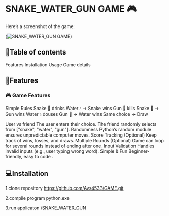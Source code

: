 # SNAKE_WATER_GUN GAME 🎮

Here’s a screenshot of the game:

(![SNAKE_WATER_GUN GAME](image.png))

## 📜Table of contents

Features
Installation
Usage
Game details

## 📜Features

   ### 🎮 Game Features

Simple Rules
Snake 🐍 drinks Water 💧 → Snake wins
Gun 🔫 kills Snake 🐍 → Gun wins
Water 💧 douses Gun 🔫 → Water wins
Same choice → Draw

User vs friend
The user enters their choice.
The friend  randomly selects from ["snake", "water", "gun"].
Randomness
Python’s random module ensures unpredictable computer moves.
Score Tracking (Optional)
Keep track of wins, losses, and draws.
Multiple Rounds (Optional)
Game can loop for several rounds instead of ending after one.
Input Validation
Handles invalid inputs (e.g., user typing wrong word).
Simple & Fun
Beginner-friendly, easy to code .

## 💻Installation

1.clone  repository
https://github.com/Avs4533/GAME.git

2.compile program
python.exe

3.run applicaton
\SNAKE_WATER_GUN

